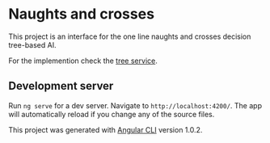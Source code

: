 # Naughts and crosses

This project is an interface for the one line naughts and crosses decision tree-based AI.

For the implemention check the [tree service](https://github.com/maximus8891/naughts-crosses-site/blob/master/src/app/tree.service.ts).

## Development server

Run `ng serve` for a dev server. Navigate to `http://localhost:4200/`. The app will automatically reload if you change any of the source files.

This project was generated with [Angular CLI](https://github.com/angular/angular-cli) version 1.0.2.
